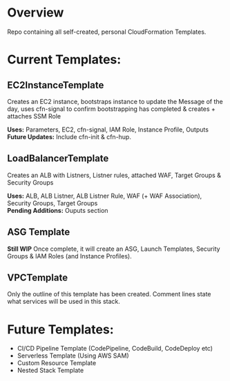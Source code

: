 # Overview
Repo containing all self-created, personal CloudFormation Templates.

# Current Templates:
## EC2InstanceTemplate
Creates an EC2 instance, bootstraps instance to update the Message of the day, uses cfn-signal to confirm bootstrapping has completed & creates + attaches SSM Role

**Uses:** Parameters, EC2, cfn-signal, IAM Role, Instance Profile, Outputs <br />
**Future Updates:** Include cfn-init & cfn-hup.


## LoadBalancerTemplate
Creates an ALB with Listners, Listner rules, attached WAF, Target Groups & Security Groups

**Uses:** ALB, ALB Listner, ALB Listner Rule, WAF (+ WAF Association), Security Groups, Target Groups <br />
**Pending Additions:** Ouputs section

## ASG Template
**Still WIP** Once complete, it will create an ASG, Launch Templates, Security Groups & IAM Roles (and Instance Profiles).


## VPCTemplate
Only the outline of this template has been created. Comment lines state what services will be used in this stack.


# Future Templates:
- CI/CD Pipeline Template (CodePipeline, CodeBuild, CodeDeploy etc)
- Serverless Template (Using AWS SAM)
- Custom Resource Template
- Nested Stack Template